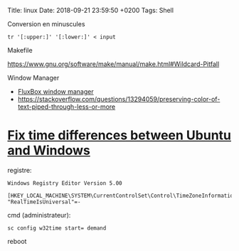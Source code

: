Title:  linux
Date:   2018-09-21 23:59:50 +0200
Tags: Shell


Conversion en minuscules

	tr '[:upper:]' '[:lower:]' < input

Makefile

<https://www.gnu.org/software/make/manual/make.html#Wildcard-Pitfall>

Window Manager

* [FluxBox window manager](http://fluxbox.org/)
* <https://stackoverflow.com/questions/13294059/preserving-color-of-text-piped-through-less-or-more>

# [Fix time differences between Ubuntu and Windows](http://www.webupd8.org/2014/09/dual-boot-fix-time-differences-between.html)

registre:

    Windows Registry Editor Version 5.00

    [HKEY_LOCAL_MACHINE\SYSTEM\CurrentControlSet\Control\TimeZoneInformation]
    "RealTimeIsUniversal"=-

cmd (administrateur):

    sc config w32time start= demand

reboot

